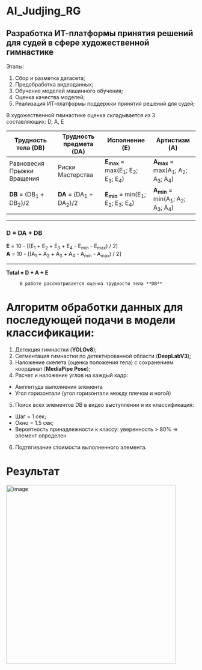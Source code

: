 # AI_Judjing_RG
## Разработка ИТ-платформы принятия решений для судей в сфере художественной гимнастике

Этапы:
1.	Сбор и разметка датасета;
2.	Предобработка видеоданных;
3.	Обучение моделей машинного обучения;
4.	Оценка качества моделей;
5.	Реализация ИТ-платформы поддержки принятия решений для судей;

В художественной гимнастике оценка складывается из 3 составляющих: D, A, E



| Трудность тела (DB)             | Трудность предмета (DA)        | Исполнение (E)                                                                 | Артистизм (A)                                                                |
|---------------------------------|--------------------------------|--------------------------------------------------------------------------------|------------------------------------------------------------------------------|
| Равновесия Прыжки Вращения      | Риски Мастерства               | **E<sub>max</sub>** = max(E<sub>1</sub>; E<sub>2</sub>; E<sub>3</sub>; E<sub>4</sub>) | **A<sub>max</sub>** = max(A<sub>1</sub>; A<sub>2</sub>; A<sub>3</sub>; A<sub>4</sub>) |
| **DB** = (DB<sub>1</sub> + DB<sub>2</sub>)/2 | **DA** = (DA<sub>1</sub> + DA<sub>2</sub>)/2 | **E<sub>min</sub>** = min(E<sub>1</sub>; E<sub>2</sub>; E<sub>3</sub>; E<sub>4</sub>) | **A<sub>min</sub>** = min(A<sub>1</sub>; A<sub>2</sub>; A<sub>3</sub>; A<sub>4</sub>) |

---

### D = DA + DB

**E** = 10 - [(E<sub>1</sub> + E<sub>2</sub> + E<sub>3</sub> + E<sub>4</sub> - E<sub>min</sub> - E<sub>max</sub>) / 2]  
**A** = 10 - [(A<sub>1</sub> + A<sub>2</sub> + A<sub>3</sub> + A<sub>4</sub> - A<sub>min</sub> - A<sub>max</sub>) / 2]  

---
**Total = D + A + E**

         В работе рассматривается оценка трудности тела **DB**


# Алгоритм обработки данных для последующей подачи в модели классификации:
1. Детекция гимнастки (**YOLOv8**);
2. Сегментация гимнастки по детектированной области (**DeepLabV3**);
3. Наложение скелета (оценка положения тела) с сохранением координат (**MediaPipe Pose**);
4. Расчет и наложение углов на каждый кадр:
- Амплитуда выполнения элемента
- Угол горизонтали (угол горизонтали между плечом и ногой)
5. Поиск всех элементов DB в видео выступлении и их классификация:
- Шаг = 1 сек;
- Окно = 1.5 сек;
- Вероятность принадлежности к классу: уверенность >  80% => элемент определен
6. Подтягивание стоимости выполненного элемента.

# **Результат** 
<img width="451" height="476" alt="image" src="https://github.com/user-attachments/assets/4a2c0343-a976-4e26-b6da-0bbab28dc39d" />
